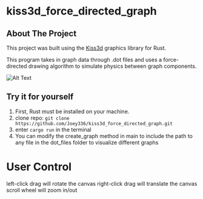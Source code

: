 # kiss3d_force_directed_graph

## About The Project

This project was built using the [Kiss3d](https://github.com/sebcrozet/kiss3d) graphics library for Rust.

This program takes in graph data through .dot files and uses a force-directed drawing algorithm to simulate physics between graph components.

![Alt Text](https://media1.giphy.com/media/OGpG9ceEJ1PVFAvTv2/giphy.gif?cid=790b7611551df85a6fbad1eb6b8372a5b2f98775e214cde3&rid=giphy.gif&ct=g)


## Try it for yourself

1) First, Rust must be installed on your machine.
2) clone repo: ```git clone https://github.com/Joey336/kiss3d_force_directed_graph.git```
3) enter ```cargo run``` in the terminal
4) You can modify the create_graph method in main to include the path to any file in the dot_files folder to visualize different graphs

# User Control
left-click drag will rotate the canvas
right-click drag will translate the canvas
scroll wheel will zoom in/out
